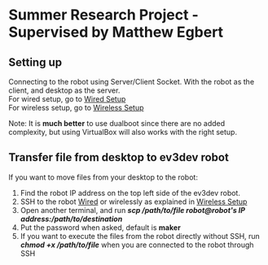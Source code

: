 # Summer Research Project - Supervised by Matthew Egbert

## Setting up
Connecting to the robot using Server/Client Socket. With the robot as the client, and desktop as the server.\
For wired setup, go to [Wired Setup](http://www.ev3dev.org/docs/tutorials/connecting-to-the-internet-via-usb/)\
For wireless setup, go to [Wireless Setup](WirelessSetup.md)

Note: It is **much better** to use dualboot since there are no added complexity, but using VirtualBox will also works with the right setup.

## Transfer file from desktop to ev3dev robot
If you want to move files from your desktop to the robot:
1. Find the robot IP address on the top left side of the ev3dev robot.
2. SSH to the robot [Wired](http://www.ev3dev.org/docs/tutorials/connecting-to-ev3dev-with-ssh/) or wirelessly as explained in [Wireless Setup](WirelessSetup.md)
3. Open another terminal, and run ***scp /path/to/file robot@robot's IP address:/path/to/destination***
4. Put the password when asked, default is **maker**
5. If you want to execute the files from the robot directly without SSH, run ***chmod +x /path/to/file*** when you are connected to the robot through SSH


